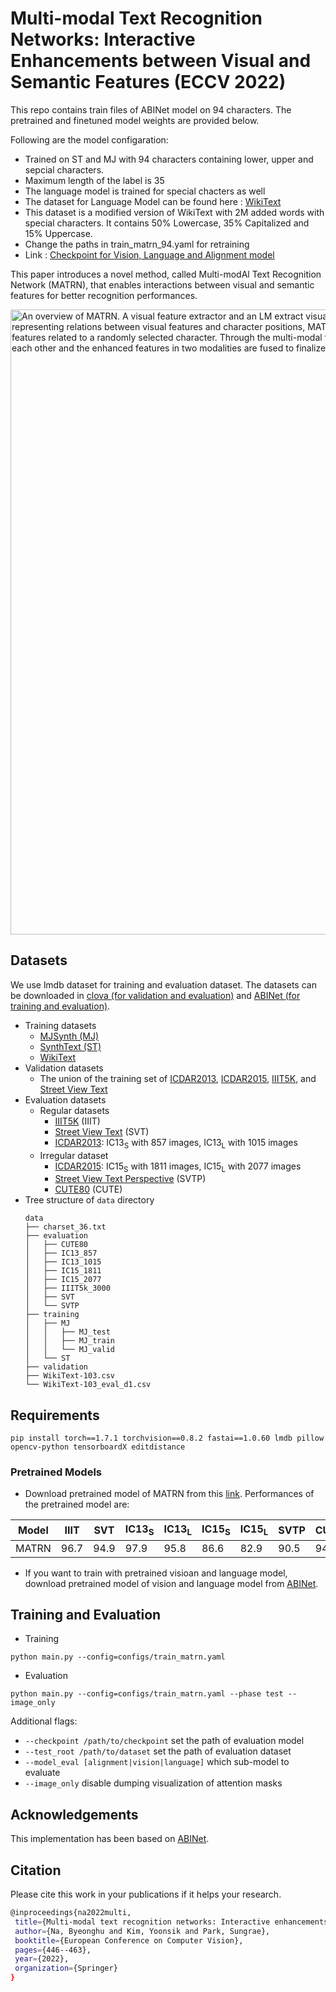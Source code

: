 # Multi-modal Text Recognition Networks: Interactive Enhancements between Visual and Semantic Features (ECCV 2022)

This repo contains train files of ABINet model on 94 characters. The pretrained and finetuned model weights are provided below. 

Following are the model configaration:
- Trained on ST and MJ with 94 characters containing lower, upper and sepcial characters. 
- Maximum length of the label is 35
- The language model is trained for special chacters as well
- The dataset for Language Model can be found here : [WikiText](https://drive.google.com/file/d/1Y3uO53lAMIt7OK99op0c4Z0hpYYwUdZB/view?usp=share_link)
- This dataset is a modified version of WikiText with 2M added words with special characters. It contains 50% Lowercase, 35% Capitalized and 15% Uppercase.
- Change the paths in train_matrn_94.yaml for retraining 
- Link : [Checkpoint for Vision, Language and Alignment model](https://drive.google.com/drive/u/1/folders/1Yv2bzkm72Vl6vHawBxbZ0lYjbin7kZ5d)

This paper introduces a novel method, called Multi-modAl Text Recognition Network (MATRN), that enables interactions between visual and semantic features for better recognition performances.

<img src="./figures/overview.png" width="1000" title="overview" alt="An overview of MATRN. A visual feature extractor and an LM extract visual and semantic features, respectively. By utilizing the attention map, representing relations between visual features and character positions, MATRNs encode spatial information into the semantic features and hide visual features related to a randomly selected character. Through the multi-modal feature enhancement module, visual and semantic features interact with each other and the enhanced features in two modalities are fused to finalize the output sequence.">

## Datasets

We use lmdb dataset for training and evaluation dataset.
The datasets can be downloaded in [clova (for validation and evaluation)](https://github.com/clovaai/deep-text-recognition-benchmark#download-lmdb-dataset-for-traininig-and-evaluation-from-here) and [ABINet (for training and evaluation)](https://github.com/FangShancheng/ABINet#datasets).

* Training datasets
    * [MJSynth (MJ)](https://www.robots.ox.ac.uk/~vgg/data/text/)
    * [SynthText (ST)](https://www.robots.ox.ac.uk/~vgg/data/scenetext/)
    * [WikiText](https://s3.amazonaws.com/research.metamind.io/wikitext/wikitext-103-v1.zip)
* Validation datasets
    * The union of the training set of [ICDAR2013](https://rrc.cvc.uab.es/?ch=2), [ICDAR2015](https://rrc.cvc.uab.es/?ch=4), [IIIT5K](http://cvit.iiit.ac.in/projects/SceneTextUnderstanding/IIIT5K.html), and [Street View Text](http://www.iapr-tc11.org/mediawiki/index.php/The_Street_View_Text_Dataset)
* Evaluation datasets
    * Regular datasets 
        * [IIIT5K](http://cvit.iiit.ac.in/projects/SceneTextUnderstanding/IIIT5K.html) (IIIT)
        * [Street View Text](http://www.iapr-tc11.org/mediawiki/index.php/The_Street_View_Text_Dataset) (SVT)
        * [ICDAR2013](https://rrc.cvc.uab.es/?ch=2): IC13<sub>S</sub> with 857 images, IC13<sub>L</sub> with 1015 images
    * Irregular dataset
        * [ICDAR2015](https://rrc.cvc.uab.es/?ch=4): IC15<sub>S</sub> with 1811 images, IC15<sub>L</sub> with 2077 images
        * [Street View Text Perspective](https://openaccess.thecvf.com/content_iccv_2013/papers/Phan_Recognizing_Text_with_2013_ICCV_paper.pdf) (SVTP)
        * [CUTE80](http://cs-chan.com/downloads_CUTE80_dataset.html) (CUTE)
* Tree structure of `data` directory
    ```
    data
    ├── charset_36.txt
    ├── evaluation
    │   ├── CUTE80
    │   ├── IC13_857
    │   ├── IC13_1015
    │   ├── IC15_1811
    │   ├── IC15_2077
    │   ├── IIIT5k_3000
    │   ├── SVT
    │   └── SVTP
    ├── training
    │   ├── MJ
    │   │   ├── MJ_test
    │   │   ├── MJ_train
    │   │   └── MJ_valid
    │   └── ST
    ├── validation
    ├── WikiText-103.csv
    └── WikiText-103_eval_d1.csv
    ```

## Requirements

```
pip install torch==1.7.1 torchvision==0.8.2 fastai==1.0.60 lmdb pillow opencv-python tensorboardX editdistance
```

### Pretrained Models

* Download pretrained model of MATRN from this [link](https://www.dropbox.com/s/pjcarm73cqwbxh4/best-train-matrn.pth?dl=0). Performances of the pretrained model are:

|Model|IIIT|SVT|IC13<sub>S</sub>|IC13<sub>L</sub>|IC15<sub>S</sub>|IC15<sub>L</sub>|SVTP|CUTE|
|-|-|-|-|-|-|-|-|-|
|MATRN|96.7|94.9|97.9|95.8|86.6|82.9|90.5|94.1|

* If you want to train with pretrained visioan and language model, download pretrained model of vision and language model from [ABINet](https://github.com/FangShancheng/ABINet#pretrained-models).


## Training and Evaluation

* Training
```
python main.py --config=configs/train_matrn.yaml
```

* Evaluation
```
python main.py --config=configs/train_matrn.yaml --phase test --image_only
```
Additional flags:
- `--checkpoint /path/to/checkpoint` set the path of evaluation model 
- `--test_root /path/to/dataset` set the path of evaluation dataset
- `--model_eval [alignment|vision|language]` which sub-model to evaluate
- `--image_only` disable dumping visualization of attention masks

## Acknowledgements

This implementation has been based on [ABINet](https://github.com/FangShancheng/ABINet).

## Citation
Please cite this work in your publications if it helps your research.
```bash 
@inproceedings{na2022multi,
 title={Multi-modal text recognition networks: Interactive enhancements between visual and semantic features},
 author={Na, Byeonghu and Kim, Yoonsik and Park, Sungrae},
 booktitle={European Conference on Computer Vision},
 pages={446--463},
 year={2022},
 organization={Springer}
}
 ```
